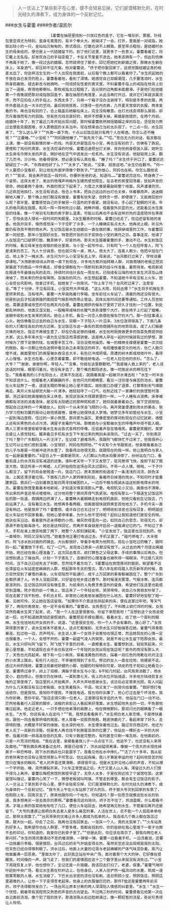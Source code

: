 > 人一旦沾上了某些影子在心里，便不会轻易忘掉，它们是潜移默化的，在时光经久的沸煮下，成为身体的一个反射记忆。

###水生与霍蕾
####作者/温凯尔

						1霍蕾在抽屉里找到一只玫红色的盒子，它在一堆存折、票据、针线包里显得尤为特别，盒身毛茸茸的，有半个拳头大。她端详了一会，打开，里面是一对戒指，她取出较小的一只，金灿灿沉甸甸的，款式很旧，打磨也说不上精致，甚至带点粗俗，是结婚时水生的母亲给的，便也是上一代结婚留下的，到了他们这里，就更多了一些意义。霍蕾看着它，将它戴上无名指，却发现自己的手指变粗了，卡在关节里套不进去，她本该拥有一个，但此刻仿佛不再属于她了。像一段过去的婚姻，忽然就停住了脚步。回忆把她拉到新婚之夜，那晚水生躺在床上，浑身酒气，却压抑不住亢奋。他对霍蕾说，“终于把你娶回家了，这感觉跟结婚证真的相差太远了，你这样活生生的一个人出现在我面前，以后每个晚上都可以看着你了。”水生抓起她的手放在自己发烫的脸上，霍蕾看着他，看到了深情。她感觉自己双眼潮湿，几乎要落泪时，水生转身抱着她，褪去新衣与她拥吻，一同颃颉在性爱的青天里。不料霍蕾手指上的戒指在他背上划出了一道痕，疼得他嘶嘶叫。那枚戒指太过粗糙了，连尖锐的边角都未能磨滑。于是他们在结婚第一个夜晚就把那对戒指放回盒子，塞在抽屉的角落里，从此没再打开过。或许它们本就该属流传，而不应扣在人的手指上。东西太多了，只用一个箱子没办法装得下，特别是冬季的衣服，两件外套就占去一大半的空间。最后挑挑拣拣，只落得一些内衣裤，几件夏天常穿的衣服，两本爱看的书，再也没有别的了。合上箱盖后她躺在床上，完全没有睡意。台灯光线变得那么孱弱，却充斥着强而有力的孤独。但有些光线总是好的，她并不想要关掉。离婚是她提的，在两个月前。结婚快十年了，到了最近几年开始出现问题，那时候霍蕾依然相信婚姻之痒的存在，坚信努力熬过去便能克服困难，步入更稳固的关系当中。现在想来自己当初太乐观了。十二点一刻，水生回来了。“怎么这么早？”“外面一直下雨，十点以后饭店就只有两个人在喝酒。你怎么还不睡呢？”“正要睡。”“小宝呢？”“阿妈跟他睡了。”“我先洗个澡。”“哎。”苍白无力的对话，每天都在上演，像一部没有剧情的单一的戏。内容无非是饭店与小宝，再也没有别的了。仿佛有了跌宕，便搅和了戏份的真挚。水生洗完澡的时候，霍蕾迅速把台灯关掉，背向他侧身假装入寐。她听见水生用毛巾擦头发的声音，微妙地在空气中迸发出一些炙热。水生没有说话，他轻轻爬上床，翻了几页书，沙沙响。他看得很快，想必是没有认真在看。“睡了吗？”水生终于开口了，霍蕾迟迟疑疑应了一声。“东西收拾好了么？”“太多了。”她说。“没事，就放这吧。”水生仍在翻书。“你一个人要把小宝看好，别让他在外面学得像个野孩子。”“这你放心，阿妈也在嘛。你怎么跟他说的？”“我说，我会离开饭店一段时间，你要听爸爸的话，知道吗……”霍蕾说完这句，转身换了一个姿势。这床太老了，发出的吱嘎声响格外生硬而感觉陌生，在古老的房里回荡着，犹如声息的宿命，绑结着两个身体。外面的雨又下起来了，力度之大像是要敲碎整个地面，风声凄凄厉厉，几近疯狂地拍打。水生没有说话，他合上书本，把自己这边的台灯也关掉，伴着暴雨声，迷迷糊糊地入睡了。整个晚上他们都没有做爱，霍蕾有些失望，但转念一想，即便做了，又能挽回些什么呢？夜半里，霍蕾感觉自己的手被另一只温热的手握紧，她没有动，手心起了黏稠的汗液。年久的电风扇在摇摆，和风一阵一阵地吹过小腿。她睁开眼，借着窗外灰蓝的光，还能看见水生面容的线条，像一个用羽毛勾勒的男子那么温柔。可能以后再也不会有这样炽热的温度陪伴在黑夜了，恐怕会进入很长一段时间的失眠里。2水生醒来的时候，霍蕾已经走了，枕边还留有她的发香。他张开双手，倏然感觉床一下子空旷了许多，一个人睡确实有点太大。他再闭上眼，听见外面仍有孜孜不倦的雨水声。生记饭店是水生结婚后一直在做的事，他辞掉城里的工作，与霍蕾回家一同经营。那年小宝刚好出生，特意把开张的日子安排在小宝的满月之日。喜事连双，他请了人在饭店门口敲锣打鼓，舞弄狮子，好是热闹。那天水生握着霍蕾的手，激动不已。水生到饭店的时候，看见母亲坐在收银的柜台里面，与小宝一起写作业，只有阿飞一个人在招呼客人，阿飞是请来的员工，为人十分诚恳。但也就只有一桌，两人。雨太大了，连客人都少。他把伞挂在门边，地上多了一摊水渍。水生问为什么小宝没有去上学，母亲说，“台风都打过来了，学校说要停课啦。”大雨断断续续从昨夜一直下到现在，许多地方都开始转移人群，对面商铺的老板正把货架最底下的商品一件件搬走，好像全镇都在为一场即将到来的战斗作准备，蓄势待发。电视新闻在报道今年最强台风的走向，持续时间估计会在一周左右，已陆续有沿海的地方发生洪涝及山体滑坡了，而未来仍然会有降雨，及强劲的风力。水生想起霍蕾，不知道她今早有没有上火车，担心会受台风影响。他拿过手机，给她发了一则简讯。“你上车了吗？台风吹过来了，注意安全。”等了十分钟，不见有回复。小宝突然大声喊道，“这么大雨，妈妈去哪？”水生将手机揣在手里转来转去，没有吱声。霍蕾一大早就拖着行李箱，坐车前往火车站了。清晨的雨还没有很大，但是到达后才知道铁路的南段受气候影响而停止营运，具体出发时间还要等通知。工作人员告知她，需要退票或改签的可在两天内办理。霍蕾在拥挤的候车厅里转了好久才找到一个位置，到处都乱哄哄的，地面又湿又脏，一股略带咸味的水腥气息弥漫整个大厅。她在椅子上打起了瞌睡，迷糊中收到水生发来的简讯。她合上手机，看见一对恋人依偎在候车厅的大门，那一刻往事涌上心头，她仿佛看见过去的自己与水生，双眼一下子陷入一片沼泽。3水位涨得很高了，下面几条街的人们都往高处的地方迁移，生记饭店与这一条街的其他商铺所在的地势较高，成了人们躲避灾难的地方。饭店不再做生意了，好在仍有足够的储粮，水生吩咐厨房做更多的饭菜免费提供给大家。这么多年来水生一直为生记饭店而深感骄傲，这是两人早在一起的时候就有过的梦想，那时候为了攒下足够的钱，在城里辛苦工作，没日没夜地操劳。唯一的精神支撑便是霍蕾一次次给的鼓励，每一次都让他在迷惘中看见自己未来饭店的样子。电视播放着受灾的地方，伤亡人数只增不减，画面里他们的房屋被水吞没去大半，有些已冲成坍塌，周遭的树木断成枝枝叶叶，看得人心惶惶。水生也在看，心里念着霍蕾，却不敢给她电话。一位老人拉住他的衣衫。“怎么了，大爷？”“谢谢，谢谢你啊，年轻人。”“没事，你就在这里歇歇吧。”“我是被人救上来的”，老人说这话的时候，眼里闪着光，他没有牙齿了，整个嘴巴都陷进去，像一坨吸足水的棉花往下坠，“我看着我的儿子在阳台上，还来不及逃走，就跟着房屋一起被洪水淹去啦！”水生一时半会不知该说什么，他握着老人颤巍巍的手，在他闪光的眼睛里，看见一汪彷徨与痛苦的池水。霍蕾在火车站熬了一夜，遥遥无期的等候让她心里不踏实。她到窗口办理了退票，打算等到天气晴朗再走。离开火车站顿觉大脑一片清净。她轻轻呼了一口气，在附近找了一家廉价的旅馆暂时落脚。洗过澡后她直接躺在床上休息，发现这张床大得跟家里的一样，一个人睡有点浪费。床单被褥都有浓浓的消毒液味，是没有太阳晒过的那种熙和感了，她将就着裹着自己。按下空调按钮，想起自己这样的一个离婚女人，如同一个从未学会飞翔的小鸟，离开窝巢便遭到雨水的袭击，努力学习控制羽翼的扇动让她倍感疲倦，疲倦让她很快走入梦境。她梦见多年前曾经与水生、小宝一起到海边度假，住过的一家小旅馆，那间更为逼仄、更像密室的房间到现在仍记忆犹新，墙壁上还有灰黑色的点点污渍，满屋子发霉的气味。那晚她与小宝都被水生的呼噜声吵得不能入眠，两人三更半夜里偷偷学着水生发出各式各样的呼噜，压低着声音在咯咯笑。霍蕾是笑醒的，美梦总是让人感觉轻松。醒来看见手机有水生下午发过来的两则未读简讯。“过去一天了，你到南京了吗？整个广东都陷入一片汪洋了，生记成了避难场所，我跟阿飞都快忙不过来了，但我很开心生记可以让他们感到温暖。小宝很好，阿妈在照顾他。”“今天有个大爷跟我说，他亲眼看着自己的儿子与房屋一同被冲进洪水里了，我看得出他很无助，就跟现在的我一样。他让我明白与家人在一起是最重要的。”4翌日上午一直都是阴天，人们都以为雨水将要消停了，纷纷站在门口，看着街道上的水流有没有减退的迹象。谁料老天爷一下子又发怒了，狂风卷得飞快，旋即下起了瓢泼大雨。饭店传来一片唏嘘。人们开始抱怨这场台风太过犀利，不带一点人情，啪啪，一下子什么都没了，留下的将会是残渣一片。饭店门口，原本宽敞的街道成了一条浅浅的河流，颜色浑浊，上面还漂浮着垃圾。下面有几百户人家转移到别处，看着终日掉落的雨水，不知何时才能重建家园。救兵们一边划着救生艇四周寻找被困的人，一边将干粮与瓶装水运送到断电停水的地方。霍蕾在旅馆里看着本地新闻，才知道灾情变得那么严重。电视机又小又旧，画面也不清晰，传出来的声音还带点喳喳响，过分地将整个房间弄得气氛紧张。电视有那么一下报道生记饭店所在的那一街道，商铺两边挤满了人，霍蕾睁大着眼睛走到电视机面前，但她只看到生记饭店，门前站满了人，没有看见水生。她想再多看两眼，但画面很快就转换至其他地方了。手机今天一直没有响过。他是放弃了吗？霍蕾想。或许自己也太过分了，明明收到消息也没有回复，明明就还在火车站也不回家看看。但她心里哆嗦着，为什么他不坚持呢？起码让我知道他们是安全的呀。她驮在床沿边，看着窗外还未停歇的小雨，被风吹得歪向一边，如同自己的思念，软弱无力，却源源不断在脑海游弋。她总是这样回忆，而离开本身就是开启另一道载满记忆的门。不知过了多久，手机在桌上唐突地震了两下，她整个人即刻弹起来。“小宝发烧了，饭店里也没找到药，他一直喊你，阿妈又没有记性。”她着急地正要打电话过去，手机又震了。“碰巧停电了，大半夜的，阿飞涉水到对面的药铺去，大伙都很好，举着手电筒为他照亮。现在小宝吃过药睡了，跟阿妈一起。”霍蕾放下手机，松了一口气，发现自己原来一点都没有放下。从过去的两个月提出离婚开始，她已经在做心理准备了。这次回去南京，欲打算告之父母这事，手续的事情以后再办。但没想到遇上了强台风，计划一下子紊乱了，连做好的心理准备也被吹得一塌糊涂。不过是几天的时间，当下自己已经失去了判断，忽然找不着方向了。5霍蕾站在旅馆房间的窗前，眺望着不远处滞留在火车站密密麻麻的人群，想起那年冬天的雪灾。零八年在即将踏入农历新年的时候，南方突然受到了暴雪的袭击，火车受阻而不能通行，成千上万回家的乘客都被困住了。整个广东到处都挤满了人。许多人没能回家，只好留在他乡度过春节。那时候漫天雾霭，气候冰寒，连风都是凛冽的。生记饭店同样没有做生意，为前来的人免费烹煮温热的餐食，希望他们在这里也能感受到温暖。除夕夜的前一个晚上，饭店来了一个年轻女孩，哭哭啼啼，说自己与男朋友吵架了，现在走散了找不到他，手机也关机，非常担心她男朋友被困在什么地方。霍蕾好好地安慰了她一番，见她可怜，又让她在饭店留宿。“如果你不介意这些拼起来的床，便在这里过年吧，等天气好了，再找你男朋友，他一定不会有事的。”霍蕾说。女孩答应了。不料晚上欲打烊的时候，女孩突然抱着水生哭了起来，说，“我一个人在这里很害怕，你留下来陪我吧！”没想到这个女孩会使这一招，也不知道她真怕还是假装的。霍蕾把双手撑在腰间，看着水生，给了他一个犀利的眼神。水生怯怯地松开女孩的手，说道，“这里很安全啦，你一个人不会有事的，放心好了。”女孩哭得更厉害了，说水生根本不是男人，这点忙都推卸。无奈水生只好勉强答应她。霍蕾气得青筋暴涨，拉过他一边，厉声呵斥。水生说人家一个女孩子会害怕也很正常，而且她现在的心情一定也很着急，一个人，会想不开的。霍蕾一副盛气凌人的架势，就是不肯让水生留下陪那女孩。最后，水生只好叫阿飞留下。阿飞放下手里的扫帚，一直瞪着水生。霍蕾想到这，轻轻笑起来。只是心里想着，不知道现在会不会也有这样一个年轻的女孩出现在饭店呢？窗外的雨没有那么大了，天色也光亮起来。楼下有一位小男孩，穿着浅黄色的雨衣，踩着一双红色的雨靴在坑坑洼洼的小水潭上踏水。有些行人经过，不幸被他溅到了水花。旁边的女人一直在拉他，他硬是不走。透过大树的残枝，霍蕾注视着他矫健的小脚，抬腿的时候特别可爱，顽皮的性子宛如让她看见小宝。霍蕾转过身子，闭上了双眼，满脑子是水生与小宝。6不知几时起，台风渐渐消散了，雨水变小，趋向停止。但救灾仍在继续。一直到第七天，街上的水位开始减退，许多地方陆续恢复水电的正常使用了。饭店里的人开始离开，大声大声地感谢水生，说日后必定常来光顾。有人问起为什么几天都没有见过老板娘，水生笑着摇头，不语。他又发了一则简讯给霍蕾。“我好想打电话给你，但是我怕。我怕你不理我，不接我电话。我也怕你出事了，担心打过去是个坏消息。我为你祈祷，愿你平安。”饭店走得只剩一位老人，正是那没有牙齿的大爷，他站在门口一动不动，茫然地看着行人回家的脚步，消瘦的背影让人看起来好落寞。水生想起他失去的一切，不免替他难过起来。他走近老人，一只手搭在他单薄的肩膀上，他在微微颤抖，那双闪光的眼睛看了一眼水生。“大爷，你还有亲人在这吗？”“我，我想去看看房子。”水生明白老人家念情，于是搀扶着他，跟他一同去看那坍塌的房屋。老人穿着一双胶质拖鞋，鞋底快磨光了，看起来穿了好久，走得特别慢，大概是不好穿的缘故。在水深的地方，水生便背着他过去。路过百货商店时，他还为老人买了一双新的凉鞋。但是老人再也找不到房屋具体的位置了，他站在一棵折去一半的大树旁，指着对面一排高高低低的瓦房，只有少数是完整的，有的甚至只剩一堆瓦砾。在他面前的，只是一片荒凉的残垣。“我在这里，亲眼看着我儿子一点点往下沉，他逃不了，也还没有人来得及救他。”“等到救兵再准备过去时，房屋已经塌了，洪水凶猛得离谱，像被一个庞大的水怪吃掉房子一样恐怖呀，刚下水的救兵也只能罢手了。我看见他在水中挣扎。”“活了六十多年，我从前的老伴离世也没有让我觉得那么不可思议。但比起病痛，我儿子算是幸运的吧？起码他受苦的知觉只在淹水的瞬间。”老人的声音还算清晰，讲得很平淡。但是水生听见他心碎的声音，不知从哪一个字开始，嘣，突然爆裂开来。7火车正常营运之后，大厅又是人山人海，滞留过久的人们恨不得马上离开。霍蕾后悔把旅馆的房提早退了，无奈人太多，于是在附近找了个餐馆吃饭。这家餐馆叫强记，霍蕾内心笑了一下，猜想老板就叫阿强。不管走到哪里，都会有生记饭店的影子。人一旦沾上了某些影子在心里，便不会轻易忘掉，它们是潜移默化的，在时光经久的沸煮下，成为身体的一个反射记忆。“我今天上午在火车站排了好久的队，终于替大爷买到回家的车票了，他刚刚上车，回南京去了，原来他跟你同一个地方。你知道吗？那一刻思念就像这些长长的轨道，我多想再买一张去南京的票啊。”霍蕾看完这则简讯，终于忍不住了，热泪盈眶，什么都看不清。才端上来的饭菜她匆匆吃了几口，便往火车站回去，她希望再见到水生，不管最后离开还是留下。“大爷的遭遇让我明白失去家人是多么痛苦的事，人活在世上，总不能一个人孤孤单单地过，那样太寂寞了。”“台风带来的灾难让许多人都成为孤单的人。我连续几个晚上都在饭店过夜，跟大伙一起。你走了之后，我再也没有回家去，一张床一个人，真的太孤单了。”“火车站真的好多人，我希望你也在人群里，不管多难，我都会找到你，你的容颜在我心里烙下一辈子也擦不去的印记，你知道的，我爱你已到骨子里了。”“但是此刻，你应该在南京了，替我向两位老人家问好。”水生的简讯像涌动不息的催泪弹，一弹接一弹。霍蕾一边看着手机，一边流着泪，还要一边拖着行李箱，很是狼狈。台风过后的天气开始变得炎热，虽然天空还没出现明晃晃的太阳，但天色已经白得够刺眼了。洪水过后，地面上大量的垃圾与老鼠蟑螂的尸体气味混杂着，蒸汽让地面蓄满一层恶臭。“里面太吵了，此刻我正站在中央广场，面对着那个大大的钟，它好像在提醒我，时间倏的一声，就飞走了，但我们的爱情困在这十二个数字里从来就没有消失过。”“小宝下周就恢复上学，他也想你了。生记还是一片狼藉，我该回去打扫了。老婆，保重。”霍蕾气喘吁吁赶到中央广场，看见水生靠在栏杆边上，在他身后，人来人往俨然一幅流动的水墨，筑成一道寂寞零散的人墙。水生消瘦了，下巴长出浓密的须也没有剃，连日照顾小宝，照顾饭店，照顾店里避难的人，让他一下子变得苍老起来。他身上的衣服皱巴巴的，那件T恤还是霍蕾两年前买的，领子洗得都快发白了。一场台风让原本分离的两人深深陷入情感的纠葛里。“水生！”水生一个恍惚，朝着带有哭腔而又熟悉的声音的方向望去。不过两三秒的时间，霍蕾便看见他第一次在自己面前流泪，像个犯了错的孩子。那滴泪珠从右边脸颊滑过，像一颗短暂的流星，弥足珍贵得让人怜悯。			  		